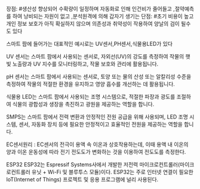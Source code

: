 장점:
#생산성 향상되어 수확량이 일정하며 자동화로 인해 인건비가 줄어들고 ,절약예측를 하여 낭비되는 자원이 없고 ,분석원격에 의해 갑자기 생기는
단점:
#초기 비용이 높고 개인 정보 보호가 아직 확실하지 않으며 의존성과 취약성이 작용하여 양날의 검이 될수도 있다

스마트 팜에 들어가는 대표적인 예시로는 UV센서,PH센서,식물용LED가 있다

UV 센서는 스마트 팜에서 사용되는 센서로, 자외선(UV)의 강도를 측정하여 작물의 햇빛 노출량과 UV 지수를 모니터링하고, 작물 보호와 관리에 활용됩니다.

pH 센서는 스마트 팜에서 사용되는 센서로, 토양 또는 물의 산성 또는 알칼리성 수준을 측정하여 작물의 적절한 환경을 유지하고 영양 흡수를 개선하는 데 활용됩니다.

식물용 LED는 스마트 팜에서 사용되는 조명 시스템으로, 적절한 파장과 광도를 조절하여 식물의 광합성과 생장을 촉진하고 광원을 제공하는 역할을 합니다.

SMPS는 스마트 팜에서 전력 변환과 안정적인 전원 공급을 위해 사용되며, LED 조명 시스템, 센서, 자동화 장치 등에 필요한 안정적이고 효율적인 전원을 제공하는 역할을 합니다.

EC센서원리 : EC센서의 전극이 용액 속 이온과 상호작용하는데, 이때 용액 내 이온의 양과 이온 운동성에 따라 전기 전도도가 변화하는 것을 이용하여 전도도를 측정한다.

ESP32
ESP32는 Espressif Systems사에서 개발한 저전력 마이크로컨트롤러(마이크로컨트롤러 유닛 + Wi-Fi 및 블루투스 모듈)이다. ESP32는 주로 인터넷 연결이 필요한 IoT(Internet of Things) 프로젝트 및 응용 프로그램에 널리 사용된다.
